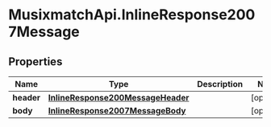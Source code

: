 # MusixmatchApi.InlineResponse2007Message

## Properties
Name | Type | Description | Notes
------------ | ------------- | ------------- | -------------
**header** | [**InlineResponse200MessageHeader**](InlineResponse200MessageHeader.md) |  | [optional] 
**body** | [**InlineResponse2007MessageBody**](InlineResponse2007MessageBody.md) |  | [optional] 



